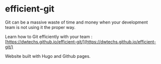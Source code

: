 # efficient-git

Git can be a massive waste of time and money when your development team is not using it the proper way.

Learn how to Git efficiently with your team : [https://dwtechs.github.io/efficient-git/](https://dwtechs.github.io/efficient-git/)

Website built with Hugo and Github pages.
